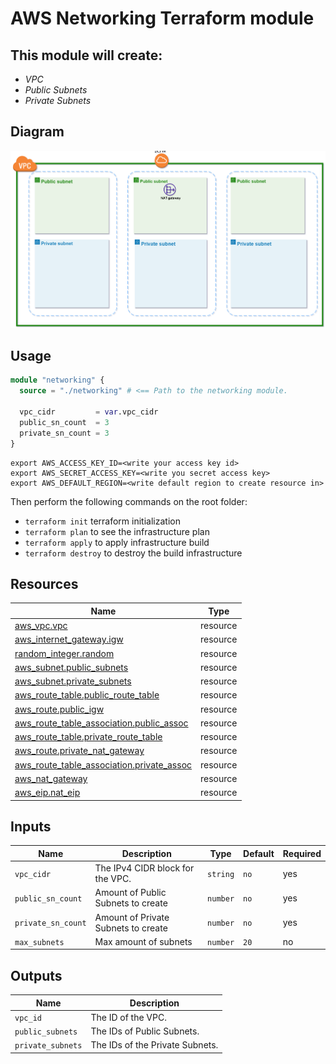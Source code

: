 # AWS Networking Terraform module

## This module will create:
- _VPC_
- _Public Subnets_
- _Private Subnets_

## **Diagram**

![](diagram/Network.png)

## **Usage**
```terraform
module "networking" {
  source = "./networking" # <== Path to the networking module. 

  vpc_cidr         = var.vpc_cidr
  public_sn_count  = 3
  private_sn_count = 3
}
```

```
export AWS_ACCESS_KEY_ID=<write your access key id>
export AWS_SECRET_ACCESS_KEY=<write you secret access key>
export AWS_DEFAULT_REGION=<write default region to create resource in>
```


Then perform the following commands on the root folder:
- `terraform init` terraform initialization
- `terraform plan` to see the infrastructure plan
- `terraform apply` to apply infrastructure build
- `terraform destroy` to destroy the build infrastructure


## **Resources**
| Name | Type |
|------|------|
|[aws_vpc.vpc](https://registry.terraform.io/providers/hashicorp/aws/latest/docs/resources/vpc)| resource|
|[aws_internet_gateway.igw](https://registry.terraform.io/providers/hashicorp/aws/latest/docs/resources/internet_gateway)| resource|
|[random_integer.random](https://registry.terraform.io/providers/hashicorp/random/latest/docs/resources/integer)| resource|
|[aws_subnet.public_subnets](https://registry.terraform.io/providers/hashicorp/aws/latest/docs/resources/subnet)|resource|
|[aws_subnet.private_subnets](https://registry.terraform.io/providers/hashicorp/aws/latest/docs/resources/subnet)|resource|
|[aws_route_table.public_route_table](https://registry.terraform.io/providers/hashicorp/aws/latest/docs/resources/route_table)|resource|
|[aws_route.public_igw](https://registry.terraform.io/providers/hashicorp/aws/latest/docs/resources/route)|resource|
|[aws_route_table_association.public_assoc](https://registry.terraform.io/providers/hashicorp/aws/latest/docs/resources/route_table_association)|resource|
|[aws_route_table.private_route_table](https://registry.terraform.io/providers/hashicorp/aws/latest/docs/resources/route_tablea)|resource|
|[aws_route.private_nat_gateway](https://registry.terraform.io/providers/hashicorp/aws/latest/docs/resources/route)|resource|
|[aws_route_table_association.private_assoc](https://registry.terraform.io/providers/hashicorp/aws/latest/docs/resources/route_table_association)|resource|
|[aws_nat_gateway](https://registry.terraform.io/providers/hashicorp/aws/latest/docs/resources/nat_gateway)|resource|
|[aws_eip.nat_eip](nat_eip)|resource|

## **Inputs**
| Name| Description| Type| Default| Required |
|-----|------------|-----|--------|----------|
|``vpc_cidr`` | The IPv4 CIDR block for the VPC. | `string` | `no` | yes |
| ``public_sn_count`` | Amount of Public Subnets to create | `number` | `no` | yes|
|``private_sn_count`` | Amount of Private Subnets to create | `number` | `no` | yes|
| ``max_subnets`` | Max amount of subnets | `number` | `20` | no |

## **Outputs**
|Name|Description|
|----|-----------|
|`vpc_id`|The ID of the VPC.|
|`public_subnets`|The IDs of Public Subnets.|
|`private_subnets`|The IDs of the Private Subnets.|
